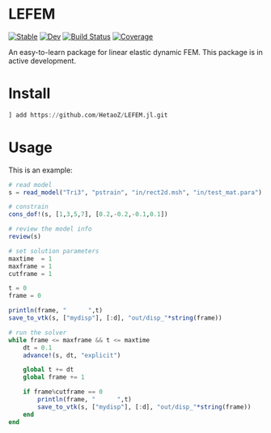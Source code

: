 # LEFEM

[![Stable](https://img.shields.io/badge/docs-stable-blue.svg)](https://HetaoZ.github.io/LEFEM.jl/stable)
[![Dev](https://img.shields.io/badge/docs-dev-blue.svg)](https://HetaoZ.github.io/LEFEM.jl/dev)
[![Build Status](https://github.com/HetaoZ/LEFEM.jl/workflows/CI/badge.svg)](https://github.com/HetaoZ/LEFEM.jl/actions)
[![Coverage](https://codecov.io/gh/HetaoZ/LEFEM.jl/branch/master/graph/badge.svg)](https://codecov.io/gh/HetaoZ/LEFEM.jl)

An easy-to-learn package for linear elastic dynamic FEM. This package is in active development. 

# Install
```julia
] add https://github.com/HetaoZ/LEFEM.jl.git
```

# Usage
This is an example:
```julia
# read model
s = read_model("Tri3", "pstrain", "in/rect2d.msh", "in/test_mat.para")

# constrain
cons_dof!(s, [1,3,5,7], [0.2,-0.2,-0.1,0.1])

# review the model info
review(s)

# set solution parameters
maxtime  = 1
maxframe = 1
cutframe = 1

t = 0
frame = 0

println(frame, "      ",t)
save_to_vtk(s, ["mydisp"], [:d], "out/disp_"*string(frame))

# run the solver
while frame <= maxframe && t <= maxtime
    dt = 0.1
    advance!(s, dt, "explicit")

    global t += dt
    global frame += 1

    if frame%cutframe == 0
        println(frame, "      ",t)
        save_to_vtk(s, ["mydisp"], [:d], "out/disp_"*string(frame))
    end
end
```